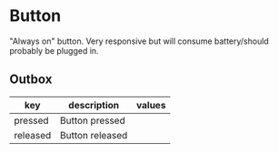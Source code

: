 # Button

"Always on" button.
Very responsive but will consume battery/should probably be plugged in.

## Outbox

| key      | description    | values |
|----------|----------------|--------|
| pressed  | Button pressed |        |
| released | Button released|        |
